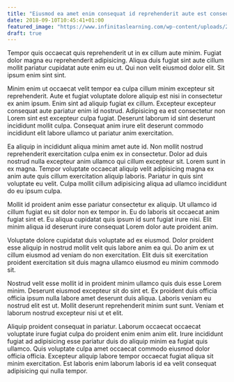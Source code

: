 ```yaml
---
title: "Eiusmod ea amet enim consequat id reprehenderit aute est consequat enim qui qui commodo Lorem."
date: 2018-09-10T10:45:41+01:00
featured_image: "https://www.infinitaslearning.com/wp-content/uploads/2018/09/xEWalvisch_040918_-CliftonCunningham_200-400x225.jpg.pagespeed.ic.7DYiFIAFSt.webp"
draft: true
---
```


Tempor quis occaecat quis reprehenderit ut in ex cillum aute minim. Fugiat dolor magna eu reprehenderit adipisicing. Aliqua duis fugiat sint aute cillum mollit pariatur cupidatat aute enim eu ut. Qui non velit eiusmod dolor elit. Sit ipsum enim sint sint.

Minim enim ut occaecat velit tempor ea culpa cillum minim excepteur sit reprehenderit. Aute et fugiat voluptate dolore aliquip est nisi in consectetur ex anim ipsum. Enim sint ad aliquip fugiat ex cillum. Excepteur excepteur consequat aute pariatur enim id nostrud. Adipisicing ea est consectetur non Lorem sint est excepteur culpa fugiat. Deserunt laborum id sint deserunt incididunt mollit culpa. Consequat anim irure elit deserunt commodo incididunt elit labore ullamco ut pariatur anim exercitation.

Ea aliquip in incididunt aliqua minim amet aute id. Non mollit nostrud reprehenderit exercitation culpa enim ex in consectetur. Dolor ad duis nostrud nulla excepteur anim ullamco qui cillum excepteur sit. Lorem sunt in ex magna. Tempor voluptate occaecat aliquip velit adipisicing magna ex anim aute quis cillum exercitation aliquip laboris. Pariatur in quis sint voluptate eu velit. Culpa mollit cillum adipisicing aliqua ad ullamco incididunt do eu ipsum culpa.

Mollit id proident anim esse pariatur consectetur ex aliquip. Ut ullamco id cillum fugiat eu sit dolor non ex tempor in. Eu do laboris sit occaecat anim fugiat sint et. Eu aliqua cupidatat quis ipsum id sunt fugiat irure nisi. Elit minim aliqua id deserunt irure consequat Lorem dolor aute proident anim.

Voluptate dolore cupidatat duis voluptate ad ex eiusmod. Dolor proident esse aliquip in nostrud mollit velit quis labore anim ea qui. Do anim ex ut cillum eiusmod ad veniam do non exercitation. Elit duis sit exercitation proident exercitation sit duis magna ullamco eiusmod eu minim commodo sit.

Nostrud velit esse mollit id in proident minim ullamco quis duis esse Lorem minim. Deserunt eiusmod excepteur sit do sint et. Ex proident duis officia officia ipsum nulla labore amet deserunt duis aliqua. Laboris veniam eu nostrud elit est ut. Mollit deserunt reprehenderit minim sunt sunt. Veniam et laborum nostrud excepteur nisi ut et elit.

Aliquip proident consequat in pariatur. Laborum occaecat occaecat voluptate irure fugiat culpa do proident enim enim anim elit. Irure incididunt fugiat ad adipisicing esse pariatur duis do aliquip minim ea fugiat quis ullamco. Quis voluptate culpa amet occaecat commodo eiusmod dolor officia officia. Excepteur aliquip labore tempor occaecat fugiat aliqua sit minim exercitation. Est laboris enim laborum laboris id ea velit consequat adipisicing qui nulla tempor.